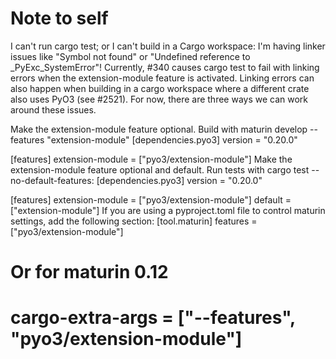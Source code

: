 # Note to self

I can't run cargo test; or I can't build in a Cargo workspace: I'm having linker issues like "Symbol not found" or "Undefined reference to _PyExc_SystemError"!
Currently, #340 causes cargo test to fail with linking errors when the extension-module feature is activated. Linking errors can also happen when building in a cargo workspace where a different crate also uses PyO3 (see #2521). For now, there are three ways we can work around these issues.

Make the extension-module feature optional. Build with maturin develop --features "extension-module"
[dependencies.pyo3]
version = "0.20.0"

[features]
extension-module = ["pyo3/extension-module"]
Make the extension-module feature optional and default. Run tests with cargo test --no-default-features:
[dependencies.pyo3]
version = "0.20.0"

[features]
extension-module = ["pyo3/extension-module"]
default = ["extension-module"]
If you are using a pyproject.toml file to control maturin settings, add the following section:
[tool.maturin]
features = ["pyo3/extension-module"]

# Or for maturin 0.12

# cargo-extra-args = ["--features", "pyo3/extension-module"]
